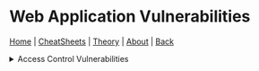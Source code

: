 # Web Application Vulnerabilities
[Home](../index.md) | [CheatSheets](../cheatsheets.md) | [Theory](../theory.md) | [About](../about.md) | [Back](../theory.md)

<details>
<summary>Access Control Vulnerabilities</summary>
<ul><li><a href="./accesscontrol/jwtattacks.md">JWT Attacks</a></li></ul>
</details>
